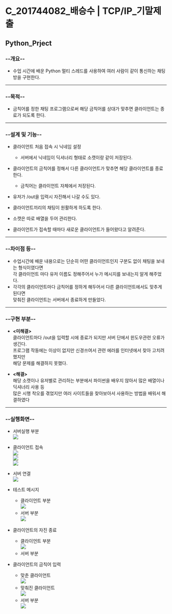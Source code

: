 # C_201744082_배승수 | TCP/IP_기말제출

## Python_Prject

### **--개요--**

  + 수업 시간에 배운 Python 멀티 스레드를 사용하여 여러 사람이 같이 통신하는 채팅방을 구현한다.
---
### **--목적--**
  
  + 금칙어를 정한 채팅 프로그램으로써 해당 금칙어를 상대가 맞추면 클라이언트는 종료가 되도록 한다.
---
### **--설계 및 기능--**

  + 클라이언트 처음 접속 시 닉네임 설정
    + 서버에서 닉네임이 딕셔너리 형태로 소캣이랑 같이 저장된다.

  + 클라이언트의 금칙어를 정해서 다른 클라이언트가 맞추면 해당 클라이언트를 종료한다.
    + 금칙어는 클라이언트 자체에서 저장된다.
  
  + 유저가 /out을 입력시 자진해서 나갈 수도 있다.

  + 클라이언트끼리의 채팅이 원활하게 하도록 한다.

  + 소캣은 따로 배열을 두어 관리한다.

  + 클라이언트가 접속할 때마다 새로운 클라이언트가 들어왔다고 알려준다.
---
### **--차이점 등--**

  + 수업시간에 배운 내용으로는 단순히 어떤 클라이언트인지 구분도 없이 채팅을 보내는 형식이였다면<br>
    각 클라이언트 마다 유저 이름도 정해주어서 누가 메시지를 보내는지 알게 해주었다.
  + 각각의 클라이언트마다 금칙어를 정하게 해두어서 다른 클라이언트에서도 맞추게 된다면<br>
    맞춰진 클라이언트는 서버에서 종료하게 만들었다.
---
### **--구현 부분--**
  
  + **<미해결>**<br>
    클라이언트마다 /out을 입력할 시에 종료가 되지만 서버 단에서 윈도우관련 오류가 생긴다.<br>
    프로그램 작동에는 이상이 없지만 신경쓰여서 관련 에러를 인터넷에서 찾아 고치려 했지만<br>
    해당 문제를 해결하지 못했다. 
   
  + **<해결>**<br>
    해당 소캣이나 유저별로 관리하는 부분에서 파이썬을 배우지 않아서 많은 배열이나 딕셔너리 사용 등<br>
    많은 시행 착오를 겪었지만 여러 사이트들을 찾아보아서 사용하는 방법을 배워서 해결하였다 
---
### **--실행화면--**

  + 서버실행 부분<br>
    <img src = "./img/Server_Conneteing.PNG">
  
  + 클라이언트 접속<br>
    <img src = "./img/Client_input.PNG"><br>
    <img src = "./img/Client_input2.PNG"><br>
    <img src = "./img/Client_input3.PNG"><br>
    
  + 서버 연결<br>
    <img src = "./img/Server_Connection.PNG"><br>
    
  + 테스트 메시지<br>
    + 클라이언트 부분<br>
    <img src = "./img/Client_TestMsg.PNG"><br>
    + 서버 부분<br>
    <img src = "./img/Server_TestMsg.PNG"><br>
  
  + 클라이언트의 자진 종료<br>
    + 클라이언트 부분<br>
    <img src = "./img/Client_Out.PNG"><br>
    + 서버 부분<br>
    
    
  + 클라이언트의 금칙어 입력<br>
    + 맞춘 클라이언트<br>
    <img src = "./img/Client_Kill.PNG"><br>
    + 맞춰진 클라이언트<br>
    <img src = "./img/Client_Kill2.PNG"><br>
    + 서버 부분<br>
    <img src = "./img/Server_Kill.PNG"><br>
    

